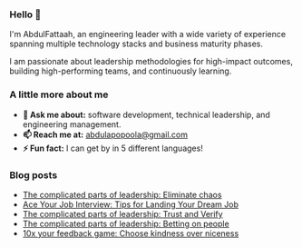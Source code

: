 ### Hello 👋

I'm AbdulFattaah, an engineering leader with a wide variety of experience spanning multiple technology stacks and business maturity phases. 

I am passionate about leadership methodologies for high-impact outcomes, building high-performing teams, and continuously learning.

### A little more about me
- **💬 Ask me about:** software development, technical leadership, and engineering management.
- **📫 Reach me at:** abdulapopoola@gmail.com
- **⚡ Fun fact:** I can get by in 5 different languages!

### Blog posts
<!-- BLOG-POST-LIST:START -->
- [The complicated parts of leadership: Eliminate chaos](https://abdulapopoola.com/2023/06/20/the-complicated-parts-of-leadership-eliminate-chaos/)
- [Ace Your Job Interview: Tips for Landing Your Dream Job](https://abdulapopoola.com/2023/06/05/ace-your-job-interview-tips-for-landing-your-dream-job/)
- [The complicated parts of leadership: Trust and Verify](https://abdulapopoola.com/2023/05/22/the-complicated-parts-of-leadership-trust-and-verify/)
- [The complicated parts of leadership: Betting on people](https://abdulapopoola.com/2023/05/08/the-complicated-parts-of-leadership-betting-on-people/)
- [10x your feedback game: Choose kindness over niceness](https://abdulapopoola.com/2023/02/06/10x-your-feedback-game-choose-kindness-over-niceness/)
<!-- BLOG-POST-LIST:END -->
